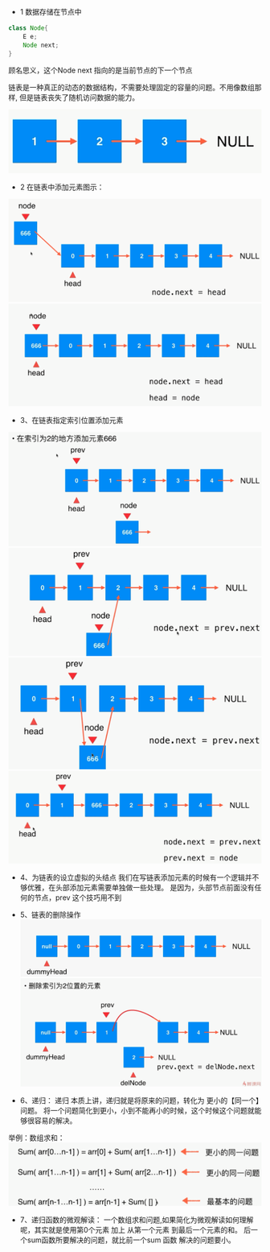 - 1 数据存储在节点中 
```java
class Node{
    E e;
    Node next;
}
```

顾名思义，这个Node next 指向的是当前节点的下一个节点

链表是一种真正的动态的数据结构，不需要处理固定的容量的问题。不用像数组那样,
但是链表丧失了随机访问数据的能力。 

![链表](./image/链表01.png)

- 2 在链表中添加元素图示：

![链表](./image/链表03.png)
![链表](./image/链表02.png)

- 3、在链表指定索引位置添加元素


![链表](./image/链表04.png)
![链表](./image/链表05.png)
![链表](./image/链表06.png)
![链表](./image/链表07.png)

- 4、为链表的设立虚拟的头结点
我们在写链表添加元素的时候有一个逻辑并不够优雅，在头部添加元素需要单独做一些处理。
是因为，头部节点前面没有任何的节点，prev 这个技巧用不到

- 5、链表的删除操作
![链表](./image/链表08.png)
![链表](./image/链表09.png)

- 6、递归：
递归 本质上讲，递归就是将原来的问题，转化为 更小的【同一个】问题。
将一个问题简化到更小，小到不能再小的时候，这个时候这个问题就能够很容易的解决。



举例：数组求和：
![递归](./image/递归01.png)

- 7、递归函数的微观解读：
一个数组求和问题,如果简化为微观解读如何理解呢，其实就是使用第0个元素 加上
从第一个元素 到最后一个元素的和。 后一个sum函数所要解决的问题，就比前一个sum 函数
解决的问题要小。














